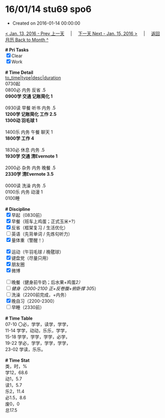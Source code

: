 # 16/01/14 stu69 spo6

- Created on 2016-01-14 00:00:00

[< Jan. 13, 2016 - Prev 上一天](/lifelogs/2016/01/d13.md) &nbsp; &nbsp; | &nbsp; &nbsp; [下一天 Next - Jan. 15, 2016 >](/lifelogs/2016/01/d15.md) &nbsp; &nbsp; |  &nbsp; &nbsp; [返回月历 Back to Month ^](/lifelogs/2016/01/index.md)
<br/><div><b># Pri Tasks</b></div><div><input checked="true" type="checkbox"/>Clear</div><div><input checked="true" type="checkbox"/>Work</div><div><br/></div><div><b># Time Detail</b></div><div><u>to_time|type|desc|duration</u></div><div>0730起</div><div>0800必 内务 反省 .5</div><div><b>0900学 交通 记账简化 1</b></div><div><br/></div><div>0930读 早餐 听书 内务 .5</div><div><b>1200学 记账简化 工作 2.5</b></div><div><b>1300动 羽毛球 1</b></div><div><br/></div><div>1400乐 内务 午餐 聊天 1</div><div><b>1800学 工作 4</b></div><div><br/></div><div>1830必 休息 内务 .5</div><div><b>1930学 交通 清Evernote 1</b></div><div><br/></div><div>2000必 杂务 内务 晚餐 .5</div><div><b>2330学 清Evernote 3.5</b></div><div><br/></div><div>0000读 洗澡 内务 .5</div><div>0100乐 内务 动漫 1</div><div>0100睡</div><div><br/></div><div><b># Discipline</b></div><div><input checked="true" type="checkbox"/>早起（0830前）</div><div><input checked="true" type="checkbox"/>早餐（班车上鸡蛋；正式玉米+?）</div><div><input checked="true" type="checkbox"/>反省（框架复习 / 生活优化）</div><div><input type="checkbox"/>英语（先背单词 / 先炼句听力）</div><div><input checked="true" type="checkbox"/>量体重（警醒！）</div><div><br/></div><div><input checked="true" type="checkbox"/>运动（午羽毛球 / 晚毽球）</div><div><input checked="true" type="checkbox"/>键盘党（尽量只用）</div><div><input checked="true" type="checkbox"/>朋友圈</div><div><input checked="true" type="checkbox"/>微博</div><div><br/></div><div><input type="checkbox"/>晚餐（健身前牛奶；后水果+鸡蛋*2）</div><div><input type="checkbox"/>健身（2000-2100 正+反卷腹+俯卧撑 30*5）</div><div><input type="checkbox"/>洗澡（2200前完成，+内务）</div><div><input checked="true" type="checkbox"/>晚自习（2200-2300）</div><div><input type="checkbox"/>早睡（2330前）</div><div><br/></div><div><b># Time Table</b></div><div>07-10 〇必，学学，读学，学学，</div><div>11-14 学学，动动，乐乐，学学，</div><div>15-18 学学，学学，学学，必学，</div><div>19-22 学必，学学，学学，学学，</div><div>23-02 学读，乐乐。</div><div><br/></div><div><b># Time Stat</b></div><div>类，时，%</div><div>学12，68.6</div><div>动1，5.7</div><div>读1，5.7</div><div>乐2，11.4</div><div>必1.5，8.6</div><div>废0，0</div><div>总17.5</div>
